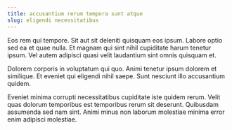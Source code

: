 ```yaml
---
title: accusantium rerum tempora sunt atque
slug: eligendi necessitatibus
---
```


Eos rem qui tempore. Sit aut sit deleniti quisquam eos ipsum. Labore optio sed ea et quae nulla. Et magnam qui sint nihil cupiditate harum tenetur ipsum. Vel autem adipisci quasi velit laudantium sint omnis quisquam et.

Dolorem corporis in voluptatum qui quo. Animi tenetur ipsum dolorem et similique. Et eveniet qui eligendi nihil saepe. Sunt nesciunt illo accusantium quidem.

Eveniet minima corrupti necessitatibus cupiditate iste quidem rerum. Velit quas dolorum temporibus est temporibus rerum sit deserunt. Quibusdam assumenda sed nam sint. Animi minus non laborum molestiae minima error enim adipisci molestiae.
